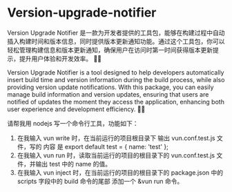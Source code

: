 # Version-upgrade-notifier

Version Upgrade Notifier 是一款为开发者提供的工具包，能够在构建过程中自动插入构建时间和版本信息，同时提供版本更新通知功能。通过这个工具包，你可以轻松管理构建信息和版本更新通知，确保用户在访问时第一时间获得版本更新提示，提升用户体验和开发效率。 🚀🔧

Version Upgrade Notifier is a tool designed to help developers automatically insert build time and version information during the build process, while also providing version update notifications. With this package, you can easily manage build information and version updates, ensuring that users are notified of updates the moment they access the application, enhancing both user experience and development efficiency. 🚀🔧

请帮我用 nodejs 写一个命令行工具，功能如下：
1. 在我输入 vun write 时，在当前运行的项目根目录下 输出 vun.conf.test.js 文件，写的 内容 是 export default test = { name: 'test' };
2. 在我输入 vun run 时，读取当前运行的项目的根目录下的 vun.conf.test.js 文件，并输出 test 中的 name 的值。
3. 在我输入 vun inject 时，在当前运行的项目的根目录下的 package.json 中的 scripts 字段中的 build 命令的尾部 添加一个 &vun run 命令。
